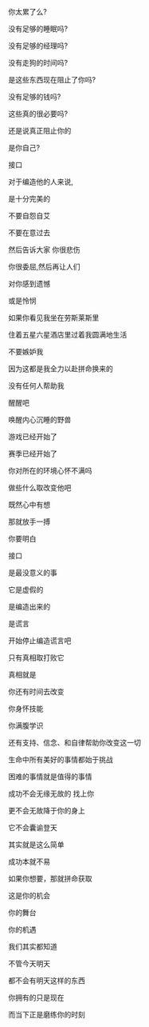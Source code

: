 你太累了么?

没有足够的睡眠吗?

没有足够的经理吗?

没有走狗的时间吗?

是这些东西现在阻止了你吗?

没有足够的钱吗?

这些真的很必要吗?

还是说真正阻止你的

是你自己?

接口

对于编造他的人来说,

是十分完美的

不要自怨自艾

不要在意过去

然后告诉大家 你很悲伤

你很委屈,然后再让人们

对你感到遗憾

或是怜悯

如果你看见我坐在劳斯莱斯里

住着五星六星酒店里过着我圆满地生活

不要嫉妒我

因为这都是我全力以赴拼命换来的

没有任何人帮助我

醒醒吧

唤醒内心沉睡的野兽

游戏已经开始了

赛季已经开始了

你对所在的环境心怀不满吗

做些什么取改变他吧

既然心中有想

那就放手一搏

你要明白

接口

是最没意义的事

它是虚假的

是编造出来的

是谎言

开始停止编造谎言吧

只有真相取打败它

真相就是

你还有时间去改变

你身怀技能

你满腹学识

还有支持、信念、和自律帮助你改变这一切

生命中所有美好的事情都始于挑战

困难的事情就是值得的事情

成功不会无缘无故的 找上你

更不会无故降于你的身上

它不会囊谕登天

其实就是这么简单

成功本就不易

如果你想要，那就拼命获取

这是你的机会

你的舞台

你的机遇

我们其实都知道

不管今天明天

都不会有明天这样的东西

你拥有的只是现在

而当下正是磨练你的时刻